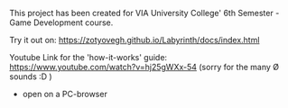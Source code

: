 This project has been created for VIA University College' 6th Semester - Game Development course.

Try it out on: https://zotyovegh.github.io/Labyrinth/docs/index.html

Youtube Link for the 'how-it-works' guide: https://www.youtube.com/watch?v=hj25gWXx-54 (sorry for the many Ø sounds :D )

* open on a PC-browser
